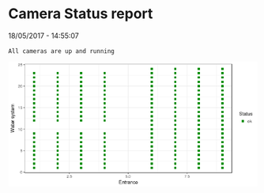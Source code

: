 Camera Status report
================
18/05/2017 - 14:55:07

    All cameras are up and running

![](camreport_files/figure-markdown_github/unnamed-chunk-2-1.png)
